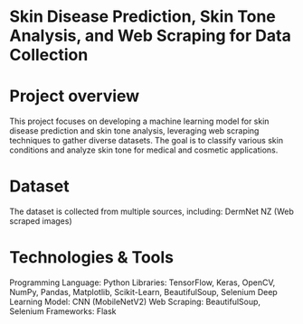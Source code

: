 # Skin Disease Prediction, Skin Tone Analysis, and Web Scraping for Data Collection

# Project overview
This project focuses on developing a machine learning model for skin disease prediction and skin tone analysis, leveraging web scraping techniques to gather diverse datasets. The goal is to classify various skin conditions and analyze skin tone for medical and cosmetic applications.

# Dataset
The dataset is collected from multiple sources, including:
DermNet NZ (Web scraped images)

# Technologies & Tools
Programming Language: Python
Libraries: TensorFlow, Keras, OpenCV, NumPy, Pandas, Matplotlib, Scikit-Learn, BeautifulSoup, Selenium
Deep Learning Model: CNN  (MobileNetV2)
Web Scraping: BeautifulSoup, Selenium
Frameworks: Flask
